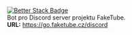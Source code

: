 [![Better Stack Badge](https://uptime.betterstack.com/status-badges/v1/monitor/t3hh.svg)](https://status.faketube.cz)
<br>
Bot pro Discord server projektu FakeTube.<br>
**URL:** https://go.faketube.cz/discord
